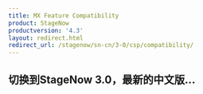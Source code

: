 ```yaml
---
title: MX Feature Compatibility
product: StageNow
productversion: '4.3'
layout: redirect.html
redirect_url: /stagenow/sn-cn/3-0/csp/compatibility/
---
```


## 切换到StageNow 3.0，最新的中文版...











